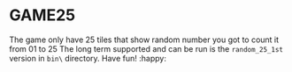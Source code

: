 # GAME25
The game only have 25 tiles that show random number
you got to count it from 01 to 25
The long term supported and can be run is the `random_25_1st` version
in `bin\` directory. Have fun! :happy:

